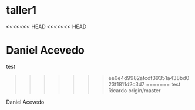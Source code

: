 # taller1
<<<<<<< HEAD
<<<<<<< HEAD

Daniel Acevedo
=======
test
>>>>>>> ee0e4d9982afcdf39351a438bd023f1811d2c3d7
=======
test
Ricardo
>>>>>>> origin/master

Daniel Acevedo